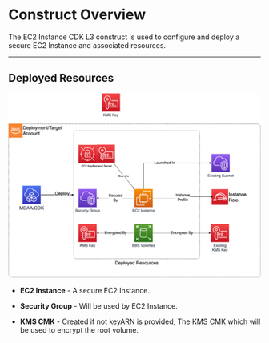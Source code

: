 # Construct Overview

The EC2 Instance CDK L3 construct is used to configure and deploy a secure EC2 Instance and associated resources.

***

## Deployed Resources

![ec2](docs/ec2.png)

* **EC2 Instance** - A secure EC2 Instance.

* **Security Group** - Will be used by EC2 Instance.

* **KMS CMK** - Created if not keyARN is provided, The KMS CMK which will be used to encrypt the root volume.
